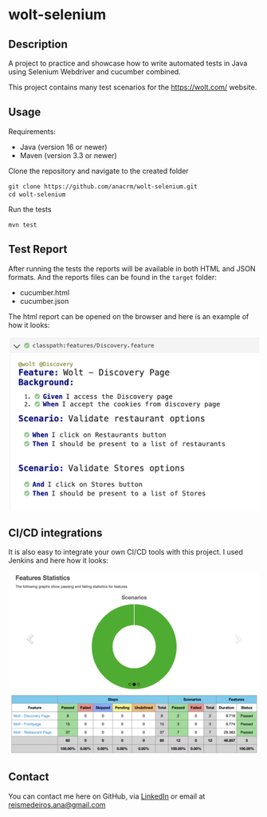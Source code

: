 # wolt-selenium

## Description
A project to practice and showcase how to write automated tests in Java using Selenium Webdriver and cucumber combined.

This project contains many test scenarios for the https://wolt.com/ website.

## Usage

Requirements:
* Java (version 16 or newer)
* Maven (version 3.3 or newer)

Clone the repository and navigate to the created folder

```
git clone https://github.com/anacrm/wolt-selenium.git
cd wolt-selenium
```
Run the tests
```
mvn test
```
## Test Report
After running the tests the reports will be available in both HTML and JSON formats. And the reports files can be found in the `target` folder:

* cucumber.html
* cucumber.json

The html report can be opened on the browser and here is an example of how it looks:

![HTML report](readme/htmlReport.png)

## CI/CD integrations

It is also easy to integrate your own CI/CD tools with this project. I used Jenkins and here how it looks:

![Jenkins report](readme/Jenkins.png)

## Contact

You can contact me here on GitHub, via [LinkedIn](https://www.linkedin.com/in/ana-reis-qa/) or email at reismedeiros.ana@gmail.com